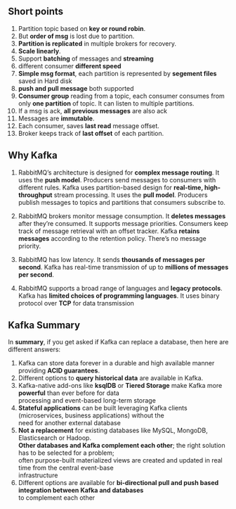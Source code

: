 ## Short points

1. Partition topic based on **key or round robin**.
2. But **order of msg** is lost due to partition.
3. **Partition is replicated** in multiple brokers for recovery.
4. **Scale linearly**.
5. Support **batching** of messages and **streaming**
6. different consumer **different speed**
7. **Simple msg format**, each partition is represented by **segement files** saved in Hard disk
8. **push and pull message** both supported
9. **Consumer group** reading from a topic, each consumer consumes from only **one partition** of topic. It can listen to 
   multiple partitions.
10. If a msg is ack, **all previous messages** are also ack
11. Messages are **immutable**.
12. Each consumer, saves **last read** message offset.
13. Broker keeps track of **last offset** of each partition.

## Why Kafka
1. RabbitMQ’s architecture is designed for **complex message routing**. It uses the **push model**. Producers send messages 
   to consumers with  different rules. 
   Kafka uses partition-based design for **real-time, high-throughput** stream processing. It uses the **pull model**. Producers publish messages to topics and partitions that consumers subscribe to.

2. RabbitMQ brokers monitor message consumption. It **deletes messages** after they’re consumed. It supports message priorities. 
   Consumers keep track of message retrieval with an offset tracker. Kafka **retains messages** according to the retention policy. There’s no message priority. 

3. RabbitMQ has low latency. It sends **thousands of messages per second**.
   Kafka has real-time transmission of up to **millions of messages per second**.

4. RabbitMQ supports a broad range of languages and **legacy protocols**.
   Kafka has **limited choices of programming languages**. It uses binary protocol over **TCP** for data transmission

## Kafka Summary

In **summary**, if you get asked if Kafka can replace a database, then here are different answers:

1. Kafka can store data forever in a durable and high available manner providing **ACID guarantees**.
2. Different options to **query historical data** are available in Kafka.
3. Kafka-native add-ons like **ksqlDB** or **Tiered Storage** make Kafka more **powerful** than ever before for data      
   processing and event-based long-term storage
4. **Stateful applications** can be built leveraging Kafka clients (microservices, business applications) without the   
   need for another external database
5. **Not a replacement** for existing databases like MySQL, MongoDB, Elasticsearch or Hadoop. \
   **Other databases and Kafka complement each other**; the right solution has to be selected for a problem; \
   often purpose-built materialized views are created and updated in real time from the central event-base \
   infrastructure
6. Different options are available for **bi-directional pull and push based integration between Kafka and databases** \
   to complement each other

